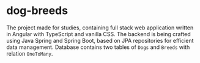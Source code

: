 # dog-breeds
The project made for studies, containing full stack web application written in Angular with TypeScript and vanilla CSS. The backend is being crafted using Java Spring and Spring Boot, based on JPA repositories for efficient data management. Database contains two tables of `Dogs` and `Breeds` with relation `OneToMany`.
